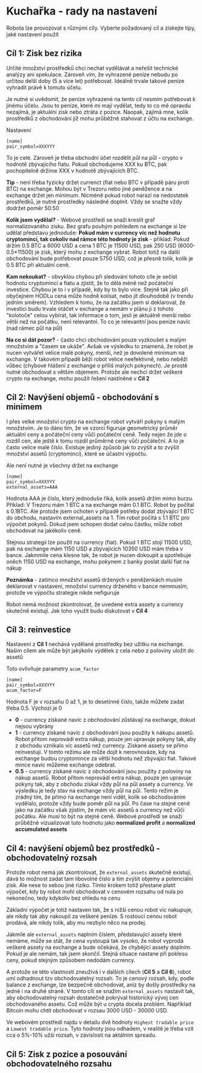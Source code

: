 # Kuchařka - rady na nastavení

Robota lze provozovat s různými cíly. Vyberte požadovaný cíl a získejte tipy, jaké nastavení použít

## Cíl 1: Zisk bez rizika

Určité množství prostředků chci nechat vydělávat a neřešit technické analýzy ani spekulace. Zároveň vím, že vyhrazené peníze nebudu po určitou delší doby (5 a více let) potřebovat. Ideálně trvale takové peníze vyhradit právě k tomuto účelu.  

Je nutné si uvědomit, že peníze vyhrazené na tento cíl nesmím potřebovat k jinému účelu. Jsou to peníze, které mi mají vydělat, tedy to co mě opravdu nezajímá, je aktuální zisk nebo ztráta z pozice. Naopak, zajímá mne, kolik prostředků z obchodování již mohu průběžně stahovat z účtu na exchange.

Nastavení

```
[name]
pair_symbol=XXXYYY
```

To je celé. Zároveň je třeba obchodní účet rozdělit půl na půl - crypto v hodnotě zbývajícího fiatu. Pokud obchodujeme XXX ku BTC, pak pochopitelně držíme XXX v hodnotě zbývajících BTC.

**Tip** - není třeba fyzicky držet currenct (fiat nebo BTC v případě páru proti BTC) na exchange. Mohou být v Trezoru nebo jiné peněžence a na exchange držet jen minimum. Nicméně pokud robot narazí na nedostatek prostředků, je nutné prostředky následně doplnit. Vždy se snažte vždy dodržet poměr 50:50

**Kolik jsem vydělal?** - Webové prostředí se snaží kreslit graf normalizovaného zisku. Bez grafu pouhým pohledem na exchange si lze udělat představu jednoduše: **Pokud mám v currency víc než hodnotu cryptomincí, tak cokoliv nad rámce této hodnoty je zisk** - příklad: Pokud držím 0.5 BTC a 6000 USD a cena 1 BTC je 11500 USD, pak 250 USD (6000-0.5*11500) je zisk, který mohu z exchange vybrat. Robot totiž na další obchodování bude potřebovat pouze 5750 USD, což je přesně tolik, kolik je 0.5 BTC při aktuální ceně. 

**Kam nekoukat?** - obvyklou chybou při sledování tohoto cíle je sečíst hodnotu cryptomincí a fiatu a zjistit, že to dělá méně než počáteční investice. Chybou je to i v případě, kdy by to bylo více. Stejně tak jako při obyčejném HODLu cena může hodně kolísat, nebo jít dlouhodobě (v trendu jedním směrem). Vzhledem k tomu, že na začátku jsem si deklaroval, že investici budu trvale otáčet v exchange a nemám v plánu ji z tohoto "kolotoče" celou vybírat, tak informace o tom, jesli je aktuálně menší nebo větší než na počátku, není relevantní. To co je relevantní jsou peníze navíc (nad rámec půl na půl)

**Na co si dát pozor?** - často chci obchodování pouze vyzkoušet s malým množstvím a "časem se ukáže". Avšak ve výsledku to znamená, že robot je nucen vytvářet velice malé pokyny, menší, než je dovolené minimum na exchange. V takovém případě běží robot velice neefektivně, nebo neběží vůbec (chybové hlášení z exchange o příliš malých pokynech). Je prostě nutné obchodovat s větším objemem. Protože ale nechci držet veškeré crypto na exchange, mohu použít řešení nastíněné v **Cíl 2**

## Cíl 2: Navýšení objemů - obchodování s minimem

I přes velké množství crypto na exchange robot vytváří pokyny s malým množstvím. Je to dáno tím, že ve vzorci figuruje geometrický průměr aktuální ceny a počáteční ceny vůči počáteční ceně. Tedy nejen že jde o rozdíl cen, ale ještě k tomu rozdíl průměrné ceny vůči počáteční. A to je často velice malé číslo. Existuje jediný způsob jak to zvýšit a to zvýšit množství assetů (cryptomincí), které se účastní výpočtu.

Ale není nutné je všechny držet na exchange

```
[name]
pair_symbol=XXXYYY
external_assets=AAA
```

Hodnota AAA je číslo, který jednoduše říká, kolik assetů držím mimo burzu. Příklad: V Trezoru mám 1 BTC a na exchange mám 0.1 BTC. Robot by počítal s 0.1BTC. Ale protože jsem ochoten v případě potřeby dodat zbývající 1 BTC do obchodu, nastavím external_assets na 1. Tím robot počítá s 1.1 BTC pro výpočet pokynů. Dokud jsem schopen dodat celou částku, může robot obchodovat na jakékoliv ceně.

Stejnou strategii lze použít na currency (fiat). Pokud 1 BTC stojí 11500 USD, pak na exchange mám 1150 USD a zbývajících 10350 USD mám třeba v bance. Jakmmile cena klesne tak, že robot je nucen dokoupit a spotřebuje oněch 1150 USD na exchange, mohu pokynem z banky poslat další fiat na nákup

**Poznámka** - zatímco množství assetů držených v peněženkách musím deklarovat v nastavení, množství currency drženého v bance nemmusím, protože ve výpočtu strategie nikde nefiguruje

Robot nemá možnost zkontrolovat, že uvedené extra assety a currency skutečně existují. Jak toho využít budu diskutovat v **Cíl 4**

## Cíl 3: reinvestice 

Nastavení z **Cíl 1** nechává vydělané prostředky bez užitku na exchange. Našim cílem ale může být jakýkoliv výdělek z cela nebo z poloviny uložit do assetů

Toto ovlivňuje parametry `acum_factor` 
 
 
```
[name]
pair_symbol=XXXYYY
acum_factor=F
```

Hodnota F je v rozsahu 0 až 1, je to desetinné číslo, takže můžete zadat třeba 0.5. Výchozí je 0

 - **0** - currency získané navíc z obchodování zůstávají na exchange, dokud nejsou vybrány
 - **1** - currency získané navíc z obchodování jsou použity k nákupu assetů. Robot přitom neprovádí extra nákup, pouze jen upravuje pokyny tak, aby z obchodu vznikalo víc assetů než currency. Získané assety se přímo reinvestují. V tomto režimu ale může dojít k nerovnováze, kdy na exchange budou cryptomince za větší hodnotu než zbývající fiat. Takové mince navíc můžeme exchange odebrat.
 - **0.5** - currency získané navíc z obchodování jsou použity z poloviny na nákup assetů. Robot přitom neprovádí extra nákup, pouze jen upravuje pokyny tak, aby z obchodu získal vždy půl na půl assety a currency. Ve výsledku je tedy stav na exchange vždy půl na půl. Tento režim je zrádný tím, že přímo na exchange není vidět, kolik se obchodováním vydělalo, protože vždy bude poměr půl na půl. Po čase na stejné ceně jako na začátku však zjistím, že mám víc assetů a currency než vůči počátku. Ale musí to být na stejné ceně. Webové prostředí se snaží průběžně vizualizovat tuto hodnotu jako **normalized profit** a **normalized accumulated assets**
 
## Cíl 4: navýšení objemů bez prostředků - obchodovatelný rozsah

Protože robot nemá jak zkontrolovat, že `external_assets` skutečně existují, dává to možnost zadat tam libovolné číslo a tím zvýšit objemy a potenciální zisk. Ale nese to sebou jiné riziko. Tímto krokem totiž přestane platit výpočet, kdy by robot mohl obchodovat v cenovém rozsahu od nula po nekonečno, tedy kdykoliv bez ohledu na cenu

Základní výpočet je totiž nastaven tak, že s nižší cenou robot víc nakupuje, ale nikdy tak aby nakoupil za veškeré peníze. S rostoucí cenou robot prodává, ale nikdy tolik, aby mu nezbylo něco na prodej.

Jakmile ale `external_assets` naplním číslem, představující assety které nemáme, může se stát, že cena vystoupá tak vysoko, že robot vyprodá veškeré assety na exchange a bude očekává, že chybějící assety doplním. Pokud je ale nemám, tak jsem skončil. Stejná situace nastane při poklesu ceny, pokud stejným způsobem nedodám currency.

A protože se této vlastnosti zneužívá i v dalších cílech (**Cíl 5** a **Cíl 6**), robot umí odhadnout tzv obchodovatelný rozsah. To je cenový rozsah, kdy, podle balance z exchange, lze bezpečně obchodovat, aniz by došly prostředky na jedné i na druhé straně. V tomto cíli se snažím `external_assets` nastavit tak, aby obchodovatelný rozsah dostatečně pokrýval historický vývoj cen obchodovaného assetu. Což může být u crypta docela problém. Například Bitcoin mohu chtít obchodovat v rozsau 3000 USD - 30000 USD. 

Ve webovém prostředí najdu v detailu dvě hodnoty `Highest tradable price` a `Lowest tradable price`. Tyto hodnoty jsou odhadem, v realitě je třeba vzít cca o 5%-10% užší rozsah, v závislosti na aktálním spreadu. 

## Cíl 5: Zisk z pozice a posouvání obchodovatelného rozsahu

 
